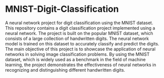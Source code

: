 # MNIST-Digit-Classification
A neural network project for digit classification using the MNIST dataset.
This repository contains a digit classification project implemented using a neural network.
The project is built on the popular MNIST dataset, which consists of a large collection of handwritten digits.
The neural network model is trained on this dataset to accurately classify and predict the digits.
The main objective of this project is to showcase the application of neural networks in solving image classification problems. 
By using the MNIST dataset, which is widely used as a benchmark in the field of machine learning,
the project demonstrates the effectiveness of neural networks in recognizing and distinguishing different handwritten digits.
